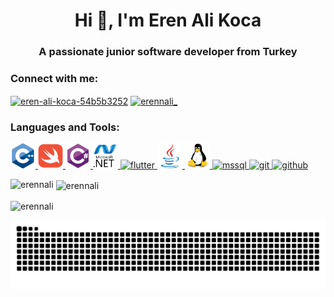 
<h1 align="center">Hi 👋, I'm Eren Ali Koca</h1>
<h3 align="center">A passionate junior software developer from Turkey</h3>

<h3 align="left">Connect with me:</h3>
<p align="left">
<a href="https://linkedin.com/in/eren-ali-koca-54b5b3252" target="blank"><img align="center" src="https://raw.githubusercontent.com/rahuldkjain/github-profile-readme-generator/master/src/images/icons/Social/linked-in-alt.svg" alt="eren-ali-koca-54b5b3252" height="30" width="40" /></a>
<a href="https://instagram.com/erennali_" target="blank"><img align="center" src="https://raw.githubusercontent.com/rahuldkjain/github-profile-readme-generator/master/src/images/icons/Social/instagram.svg" alt="erennali_" height="30" width="40" /></a>
</p>

<h3 align="left">Languages and Tools:</h3>
<p align="left">
</a><a href="https://www.w3schools.com/cpp/" target="_blank" rel="noreferrer"> <img src="https://raw.githubusercontent.com/devicons/devicon/master/icons/cplusplus/cplusplus-original.svg" alt="cplusplus" width="40" height="40"/> </a> <a href="https://developer.apple.com/swift/" target="_blank" rel="noreferrer"> 
  <img src="https://raw.githubusercontent.com/devicons/devicon/master/icons/swift/swift-original.svg" alt="swift" width="40" height="40"/> 
</a> <a href="https://www.w3schools.com/cs/" target="_blank" rel="noreferrer"> <img src="https://raw.githubusercontent.com/devicons/devicon/master/icons/csharp/csharp-original.svg" alt="csharp" width="40" height="40"/> </a> <a href="https://dotnet.microsoft.com/" target="_blank" rel="noreferrer"> <img src="https://raw.githubusercontent.com/devicons/devicon/master/icons/dot-net/dot-net-original-wordmark.svg" alt="dotnet" width="40" height="40"/> </a> <a href="https://flutter.dev" target="_blank" rel="noreferrer"> <img src="https://www.vectorlogo.zone/logos/flutterio/flutterio-icon.svg" alt="flutter" width="40" height="40"/> </a> <a href="https://www.java.com" target="_blank" rel="noreferrer"> <img src="https://raw.githubusercontent.com/devicons/devicon/master/icons/java/java-original.svg" alt="java" width="40" height="40"/> </a> <a href="https://www.linux.org/" target="_blank" rel="noreferrer"> <img src="https://raw.githubusercontent.com/devicons/devicon/master/icons/linux/linux-original.svg" alt="linux" width="40" height="40"/> </a> <a href="https://www.microsoft.com/en-us/sql-server" target="_blank" rel="noreferrer"> <img src="https://www.svgrepo.com/show/303229/microsoft-sql-server-logo.svg" alt="mssql" width="40" height="40"/> </a>  <a href="https://git-scm.com/" target="_blank" rel="noreferrer"> 
  <img src="https://www.vectorlogo.zone/logos/git-scm/git-scm-icon.svg" alt="git" width="40" height="40"/> 
</a>
<a href="https://github.com/" target="_blank" rel="noreferrer"> 
  <img src="https://cdn.jsdelivr.net/gh/devicons/devicon/icons/github/github-original.svg" alt="github" width="40" height="40"/> 
</a></p>

<p><img align="left" src="https://github-readme-stats.vercel.app/api/top-langs?username=erennali&show_icons=true&locale=en&layout=compact" alt="erennali" /></p>

<p>&nbsp;<img align="center" src="https://github-readme-stats.vercel.app/api?username=erennali&show_icons=true&locale=en" alt="erennali" /></p>

<p><img align="center" src="https://github-readme-streak-stats.herokuapp.com/?user=erennali&" alt="erennali" /></p>

<picture>
  <source media="(prefers-color-scheme: dark)" srcset="https://raw.githubusercontent.com/erennali/erennali/output/github-contribution-grid-snake-dark.svg">
  <source media="(prefers-color-scheme: light)" srcset="https://raw.githubusercontent.com/erennali/erennali/output/github-contribution-grid-snake.svg">
  <img alt="github contribution grid snake animation" src="https://raw.githubusercontent.com/erennali/erennali/output/github-contribution-grid-snake.svg">
</picture>
